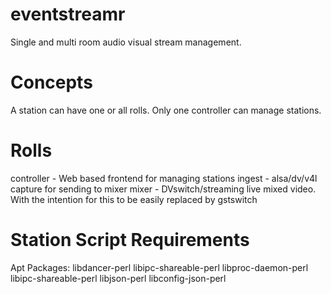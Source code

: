 eventstreamr
============

Single and multi room audio visual stream management.

Concepts
========

A station can have one or all rolls. Only one controller can manage stations.

Rolls
=====
controller - Web based frontend for managing stations
ingest - alsa/dv/v4l capture for sending to mixer
mixer - DVswitch/streaming live mixed video. With the intention for this to be easily replaced by gstswitch


Station Script Requirements
===========================
Apt Packages:
libdancer-perl libipc-shareable-perl libproc-daemon-perl libipc-shareable-perl libjson-perl libconfig-json-perl
